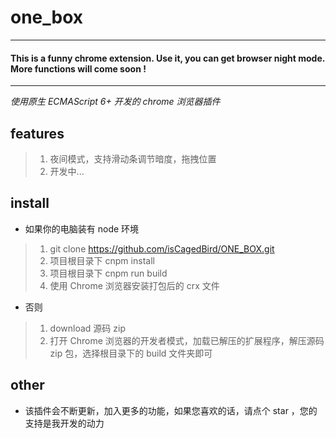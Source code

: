# one_box

---
#### This is a funny chrome extension. Use it, you can get browser night mode. More functions will come soon !
---

*使用原生 ECMAScript 6+ 开发的 chrome 浏览器插件*

## features

>1. 夜间模式，支持滑动条调节暗度，拖拽位置
>2. 开发中...

## install

- 如果你的电脑装有 node 环境
>1. git clone https://github.com/isCagedBird/ONE_BOX.git
>2. 项目根目录下 cnpm install
>3. 项目根目录下 cnpm run build
>4. 使用 Chrome 浏览器安装打包后的 crx 文件
- 否则
>1. download 源码 zip
>2. 打开 Chrome 浏览器的开发者模式，加载已解压的扩展程序，解压源码 zip 包，选择根目录下的 build 文件夹即可

## other

- 该插件会不断更新，加入更多的功能，如果您喜欢的话，请点个 star ，您的支持是我开发的动力
